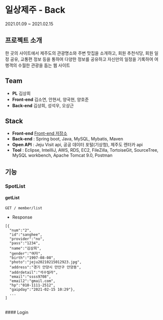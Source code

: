 # 일상제주 - Back
2021.01.09 ~ 2021.02.15

## 프로젝트 소개
한 곳의 사이트에서 제주도의 관광명소와 주변 맛집을 소개하고, 회원 추천식당, 회원 일정 공유, 교통편 정보 등을 통하여 다양한 정보를 공유하고 자신만의 일정을 기록하여 여행객의 수월한 관광을 돕는 웹 사이트

## Team
* **PL** 김상희<br/>
* **Front-end** 김소연, 안현서, 양국현, 양호준<br/>
* **Back-end** 김상희, 성석우, 오상근<br/>

## Stack
* **Front-end** [Front-end 저장소](https://github.com/KkukYang/jeju-front "front")
* **Back-end** : Spring boot, Java, MySQL, Mybatis, Maven
* **Open API** : Jeju Visit api, 공공 데이터 포털(기상청), 제주도 렌터카 api
* **Tool** : Eclipse, InteilliJ, AWS, RDS, EC2, FileZilla, TortoiseGit, SourceTree, MySQL workbench, Apache Tomcat 9.0, Postman

## 기능
### SpotList
#### getList
```
GET / member/list
```
* Response
```
[{
  "num":"2",
  "id":"sanghee",
  "provider":"no",
  "pass":"1234",
  "name":"김상희",
  "gender":"여자",
  "birth":"1997-08-08",
  "photo":"jeju20210215012923.jpg",
  "address":"경기 안양시 만안구 안양동",
  "addrdetail":"석수빌라",
  "email":"ssss9708",
  "email2":"gmail.com",
  "hp":"010-1111-2512",
  "gaipday":"2021-02-15 10:29"},
  ...
]
```
<br/>
#### Login
